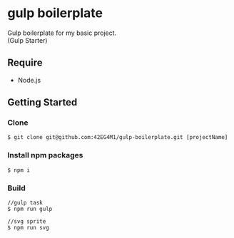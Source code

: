 # gulp boilerplate
Gulp boilerplate for my basic project.  
(Gulp Starter)


## Require
* Node.js


## Getting Started
### Clone
    $ git clone git@github.com:42EG4M1/gulp-boilerplate.git [projectName]

### Install npm packages
    $ npm i

### Build

    //gulp task
    $ npm run gulp

    //svg sprite
    $ npm run svg
